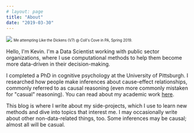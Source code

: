 ```yaml
---
# layout: page
title: "About"
date: "2019-03-30"
---
```


![](/./about_files/likethedickens_alt.jpg)
<sub><sup>Me attempting Like the Dickens (V7) @ Coll's Cove in PA, Spring 2019.</sup></sub>

Hello, I'm Kevin. I'm a Data Scientist working with public sector organizations, where I use computational methods to help them become more data-driven in their decision-making.

I completed a PhD in cognitive psychology at the University of Pittsburgh. I researched how people make inferences about cause-effect relationships, commonly referred to as causal reasoning (even more commonly mistaken for "casual" reasoning). You can read about my academic work [here](/academic/index.html).

This blog is where I write about my side-projects, which I use to learn new methods and dive into topics that interest me. I may occasionally write about other non-data-related things, too. Some inferences may be causal; almost all will be casual.